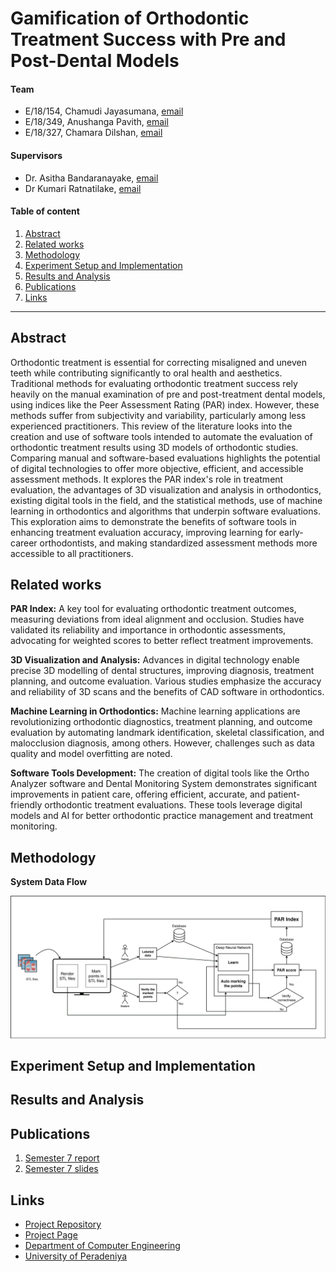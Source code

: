 # Gamification of Orthodontic Treatment Success with Pre and Post-Dental Models

#### Team

- E/18/154, Chamudi Jayasumana, [email](mailto:e18154@eng.pdn.ac.lk)
- E/18/349, Anushanga Pavith, [email](mailto:e18349@eng.pdn.ac.lk)
- E/18/327, Chamara Dilshan, [email](mailto:e18327@eng.pdn.ac.lk)

#### Supervisors

- Dr. Asitha Bandaranayake, [email](mailto:asithab@eng.pdn.ac.lk)
- Dr Kumari Ratnatilake, [email](mailto:ksandamala2002@dental.pdn.ac.lk)

#### Table of content

1. [Abstract](#abstract)
2. [Related works](#related-works)
3. [Methodology](#methodology)
4. [Experiment Setup and Implementation](#experiment-setup-and-implementation)
5. [Results and Analysis](#results-and-analysis)
6. [Publications](#publications)
7. [Links](#links)

---

## Abstract
Orthodontic treatment is essential for correcting misaligned and uneven teeth while contributing significantly to oral health and aesthetics. Traditional methods for evaluating orthodontic treatment success rely heavily on the manual examination of pre and post-treatment dental models, using indices like the Peer Assessment Rating (PAR) index. However, these methods suffer from subjectivity and variability, particularly among less experienced practitioners. This review of the literature looks into the creation and use of software tools intended to automate the evaluation of orthodontic treatment results using 3D models of orthodontic studies. Comparing manual and software-based evaluations highlights the potential of digital technologies to offer more objective, efficient, and accessible assessment methods. It explores the PAR index's role in treatment evaluation, the advantages of 3D visualization and analysis in orthodontics, existing digital tools in the field, and the statistical methods, use of machine learning in orthodontics and algorithms that underpin software evaluations. This exploration aims to demonstrate the benefits of software tools in enhancing treatment evaluation accuracy, improving learning for early-career orthodontists, and making standardized assessment methods more accessible to all practitioners.

## Related works
**PAR Index:** A key tool for evaluating orthodontic treatment outcomes, measuring deviations from ideal alignment and occlusion. Studies have validated its reliability and importance in orthodontic assessments, advocating for weighted scores to better reflect treatment improvements.

**3D Visualization and Analysis:** Advances in digital technology enable precise 3D modelling of dental structures, improving diagnosis, treatment planning, and outcome evaluation. Various studies emphasize the accuracy and reliability of 3D scans and the benefits of CAD software in orthodontics.

**Machine Learning in Orthodontics:** Machine learning applications are revolutionizing orthodontic diagnostics, treatment planning, and outcome evaluation by automating landmark identification, skeletal classification, and malocclusion diagnosis, among others. However, challenges such as data quality and model overfitting are noted.

**Software Tools Development:** The creation of digital tools like the Ortho Analyzer software and Dental Monitoring System demonstrates significant improvements in patient care, offering efficient, accurate, and patient-friendly orthodontic treatment evaluations. These tools leverage digital models and AI for better orthodontic practice management and treatment monitoring.

## Methodology
**System Data Flow**

![Data Flow](docs/images/DataFlow.png)

## Experiment Setup and Implementation

## Results and Analysis

## Publications
1. [Semester 7 report](https://docs.google.com/document/d/16jnZlhk0vevTFfMshj0TkNXyewa5vGLhrcHlM-IsdBY/edit?usp=sharing)
2. [Semester 7 slides](https://docs.google.com/presentation/d/1vz0wW-GlwQxTWEFvoMyyUm7zuoV5Qpjl5DdTDVKUv8Y/edit?usp=sharing)
<!-- 3. [Semester 8 report](./) -->
<!-- 4. [Semester 8 slides](./) -->
<!-- 5. Author 1, Author 2 and Author 3 "Research paper title" (2021). [PDF](./). -->


## Links
- [Project Repository](https://github.com/cepdnaclk/e18-4yp-Gamification-of-Orthodontic-Treatment-Success-with-Pre-and-Post-Dental-Models)
- [Project Page](https://cepdnaclk.github.io/e18-4yp-Gamification-of-Orthodontic-Treatment-Success-with-Pre-and-Post-Dental-Models/)
- [Department of Computer Engineering](http://www.ce.pdn.ac.lk/)
- [University of Peradeniya](https://eng.pdn.ac.lk/)
